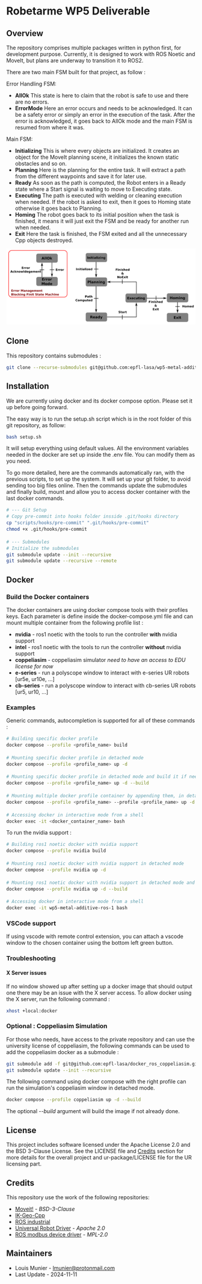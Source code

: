 # Robetarme WP5 Deliverable

## Overview

The repository comprises multiple packages written in python first, for development purpose. Currently, it is designed to work with ROS Noetic and MoveIt, but plans are underway to transition it to ROS2.

There are two main FSM built for that project, as follow :

Error Handling FSM:

- **AllOk** This state is here to claim that the robot is safe to use and there are no errors.
- **ErrorMode**  Here an error occurs and needs to be acknowledged. It can be a safety error or simply an error in the execution of the task. After the error is acknowledged, it goes back to AllOk mode and the main FSM is resumed from where it was.

Main FSM:

- **Initializing** This is where every objects are initialized. It creates an object for the MoveIt planning scene, it initializes the known static obstacles and so on.
- **Planning** Here is the planning for the entire task. It will extract a path from the different waypoints and save it for later use.
- **Ready** As soon as the path is computed, the Robot enters in a Ready state where a Start signal is waiting to move to Executing state.
- **Executing** The path is executed with welding or cleaning execution when needed. If the robot is asked to exit, then it goes to Homing state otherwise it goes back to Planning.
- **Homing** The robot goes back to its initial position when the task is finished, it means it will just exit the FSM and be ready for another run when needed.
- **Exit** Here the task is finished, the FSM exited and all the unnecessary Cpp objects destroyed.

![Two main FSM](docs/240830_mam_deliverable_architecture.svg)

## Clone

This repository contains submodules :

```bash
git clone --recurse-submodules git@github.com:epfl-lasa/wp5-metal-additive.git
```

## Installation

We are currently using docker and its docker compose option. Please set it up before going forward.

The easy way is to run the setup.sh script which is in the root folder of this git repository, as follow:

```bash
bash setup.sh
```

It will setup everything using default values. All the environment variables needed in the docker are set up inside the .env file. You can modify them as you need.

To go more detailed, here are the commands automatically ran, with the previous scripts, to set up the system. It will set up your git folder, to avoid sending too big files online. Then the commands update the submodules and finally build, mount and allow you to access docker container with the last docker commands.

```bash
# --- Git Setup
# Copy pre-commit into hooks folder insside .git/hooks directory
cp "scripts/hooks/pre-commit" ".git/hooks/pre-commit"
chmod +x .git/hooks/pre-commit

# --- Submodules
# Initialize the submodules
git submodule update --init --recursive
git submodule update --recursive --remote
```

## Docker

### Build the Docker containers

The docker containers are using docker compose tools with their profiles keys. Each parameter is define inside the docker-compose.yml file and can mount multiple container from the following profile list :

- **nvidia** - ros1 noetic with the tools to run the controller **with** nvidia support
- **intel** - ros1 noetic with the tools to run the controller **without** nvidia support
- **coppeliasim** - coppeliasim simulator *need to have an access to EDU license for now*
- **e-series** - run a polyscope window to interact with e-series UR robots [ur5e, ur10e, ...]
- **cb-series** - run a polyscope window to interact with cb-series UR robots [ur5, ur10, ...]

### Examples

Generic commands, autocompletion is supported for all of these commands :

```bash
# Building specific docker profile
docker compose --profile <profile_name> build

# Mounting specific docker profile in detached mode
docker compose --profile <profile_name> up -d

# Mounting specific docker profile in detached mode and build it if needed
docker compose --profile <profile_name> up -d --build

# Mounting multiple docker profile container by appending them, in detached mode with building option
docker compose --profile <profile_name> --profile <profile_name> up -d --build

# Accessing docker in interactive mode from a shell
docker exec -it <docker_container_name> bash
```

To run the nvidia support :

```bash
# Building ros1 noetic docker with nvidia support
docker compose --profile nvidia build

# Mounting ros1 noetic docker with nvidia support in detached mode
docker compose --profile nvidia up -d

# Mounting ros1 noetic docker with nvidia support in detached mode and build it if needed
docker compose --profile nvidia up -d --build

# Accessing docker in interactive mode from a shell
docker exec -it wp5-metal-additive-ros-1 bash
```

### VSCode support

If using vscode with remote control extension, you can attach a vscode window to the chosen container using the bottom left green button.

### Troubleshooting

#### X Server issues

If no window showed up after setting up a docker image that should output one there may be an issue with the X server access. To allow docker using the X server, run the following command :

```bash
xhost +local:docker
```

### Optional : Coppeliasim Simulation

For those who needs, have access to the private repository and can use the university license of coppeliasim, the following commands can be used to add the coppeliasim docker as a submodule :

```bash
git submodule add -f git@github.com:epfl-lasa/docker_ros_coppeliasim.git tools/docker_ros_coppeliasim
git submodule update --init --recursive
```

The following command using docker compose with the right profile can run the simulation's coppeliasim window in detached mode.

```bash
docker compose --profile coppeliasim up -d --build
```

The optional *--build* argument will build the image if not already done.

## License

This project includes software licensed under the Apache License 2.0 and the BSD 3-Clause License.
See the LICENSE file and [Credits](#credits) section for more details for the overall project and ur-package/LICENSE file for the UR licensing part.

## Credits

This repository use the work of the following repositories:

- [Moveit!](https://github.com/moveit/moveit) - *BSD-3-Clause*
- [IK-Geo-Cpp](https://github.com/Verdant-Evolution/ik-geo-cpp)
- [ROS industrial](https://github.com/ros-industrial/universal_robot>)
- [Universal Robot Driver](https://github.com/UniversalRobots/Universal_Robots_ROS_Driver) - *Apache 2.0*
- [ROS modbus device driver](https://github.com/epfl-lasa/ros-modbus-device-driver.git) - *MPL-2.0*

## Maintainers

- Louis Munier - <lmunier@protonmail.com>
- Last Update - 2024-11-11
